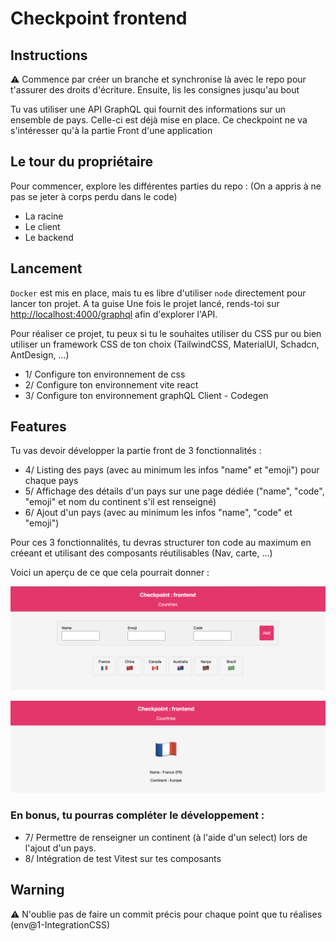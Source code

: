 # Checkpoint frontend

## Instructions

:warning: Commence par créer un branche et synchronise là avec le repo pour t'assurer des droits d'écriture.
Ensuite, lis les consignes jusqu'au bout

Tu vas utiliser une API GraphQL qui fournit des informations sur un ensemble de pays.
Celle-ci est déjà mise en place. Ce checkpoint ne va s'intéresser qu'à la partie Front d'une application

## Le tour du propriétaire

Pour commencer, explore les différentes parties du repo : (On a appris à ne pas se jeter à corps perdu dans le code)

- La racine
- Le client
- Le backend

## Lancement

`Docker` est mis en place, mais tu es libre d'utiliser `node` directement pour lancer ton projet. A ta guise
Une fois le projet lancé, rends-toi sur [http://localhost:4000/graphql](http://localhost:4000/graphql) afin d'explorer l'API.

Pour réaliser ce projet, tu peux si tu le souhaites utiliser du CSS pur ou bien utiliser un framework CSS de ton choix (TailwindCSS, MaterialUI, Schadcn, AntDesign, ...)

- 1/ Configure ton environnement de css
- 2/ Configure ton environnement vite react
- 3/ Configure ton environnement graphQL Client - Codegen

## Features

Tu vas devoir développer la partie front de 3 fonctionnalités :

- 4/ Listing des pays (avec au minimum les infos "name" et "emoji") pour chaque pays
- 5/ Affichage des détails d'un pays sur une page dédiée ("name", "code", "emoji" et nom du continent s'il est renseigné)
- 6/ Ajout d'un pays (avec au minimum les infos "name", "code" et "emoji")

Pour ces 3 fonctionnalités, tu devras structurer ton code au maximum en créeant et utilisant des composants réutilisables (Nav, carte, ...)

Voici un aperçu de ce que cela pourrait donner :

![ajout et listing des pays](./screenshots/example/listing_add_desktop.png?raw=true)

![details d'un pays](./screenshots/example/country_details_desktop.png?raw=true)

### En bonus, tu pourras compléter le développement :

- 7/ Permettre de renseigner un continent (à l'aide d'un select) lors de l'ajout d'un pays.
- 8/ Intégration de test Vitest sur tes composants

## Warning

:warning: N'oublie pas de faire un commit précis pour chaque point que tu réalises (env@1-IntegrationCSS)
